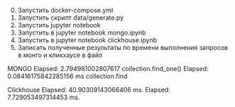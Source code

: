 0) Запустить docker-compose.yml
1) Запустить скрипт data/generate.py
2) Запустить jupyter notebook 
3) Запустить в jupyter notebook  mongo.ipynb
4) Запустить в jupyter notebook  clickhouse.ipynb
5) Записать полученные результаты по времени выполнения запросов в монго и кликхаусе в файл

MONGO
Elapsed: 2.794981002807617 collection.find_one()
Elapsed: 0.08416175842285156 ms collection.find

Clickhouse
Elapsed: 40.90309143066406 ms.
Elapsed: 7.729053497314453 ms.